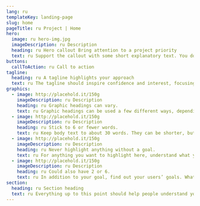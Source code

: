 ```yaml
---
lang: ru
templateKey: landing-page
slug: home
pageTitle: ru Project | Home
hero:
  image: ru hero-img.jpg
  imageDescription: ru Description
  heading: ru Hero callout Bring attention to a project priority
  text: ru Support the callout with some short explanatory text. You don’t need more than a couple of sentences.
buttons:
  callToAction: ru Call to action
tagline:
  heading: ru A tagline highlights your approach
  text: ru The tagline should inspire confidence and interest, focusing on the value that your overall approach offers to your audience. Use a heading typeface and keep your tagline to just a few words, and don’t confuse or mystify. Use the right side of the grid to explain the tagline a bit more. What are your goals? How do you do your work? Write in the present tense, and stay brief here. People who are interested can find details on internal pages.
graphics:
  - image: http://placehold.it/150g
    imageDescription: ru Description
    heading: ru Graphic headings can vary.
    text: ru Graphic headings can be used a few different ways, depending on what your landing page is for. Highlight your values, specific program areas, or results.
  - image: http://placehold.it/150g
    imageDescription: ru Description
    heading: ru Stick to 6 or fewer words.
    text: ru Keep body text to about 30 words. They can be shorter, but try to be somewhat balanced across all four. It creates a clean appearance with good spacing.
  - image: http://placehold.it/150g
    imageDescription: ru Description
    heading: ru Never highlight anything without a goal.
    text: ru For anything you want to highlight here, understand what your users know now, and what activity or impression you want from them after they see it.
  - image: http://placehold.it/150g
    imageDescription: ru Description
    heading: ru Could also have 2 or 6.
    text: ru In addition to your goal, find out your users’ goals. What do they want to know or do that supports your mission? Use these headings to show these.
section:
  heading: ru Section heading
  text: ru Everything up to this point should help people understand your agency or project who you are, your goal or mission, and how you approach it. Use this section to encourage them to act. Describe why they should get in touch here, and use an active verb on the button below. “Get in touch,” “Learn more,” and so on.
---
```

